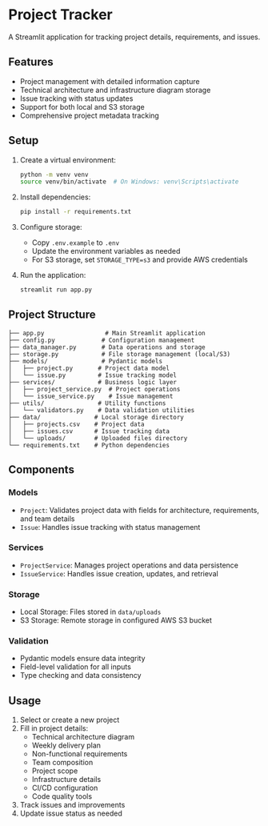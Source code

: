 # Project Tracker

A Streamlit application for tracking project details, requirements, and issues.

## Features

- Project management with detailed information capture
- Technical architecture and infrastructure diagram storage
- Issue tracking with status updates
- Support for both local and S3 storage
- Comprehensive project metadata tracking

## Setup

1. Create a virtual environment:
   ```bash
   python -m venv venv
   source venv/bin/activate  # On Windows: venv\Scripts\activate
   ```

2. Install dependencies:
   ```bash
   pip install -r requirements.txt
   ```

3. Configure storage:
   - Copy `.env.example` to `.env`
   - Update the environment variables as needed
   - For S3 storage, set `STORAGE_TYPE=s3` and provide AWS credentials

4. Run the application:
   ```bash
   streamlit run app.py
   ```

## Project Structure

```
├── app.py                 # Main Streamlit application
├── config.py             # Configuration management
├── data_manager.py       # Data operations and storage
├── storage.py            # File storage management (local/S3)
├── models/               # Pydantic models
│   ├── project.py       # Project data model
│   └── issue.py         # Issue tracking model
├── services/            # Business logic layer
│   ├── project_service.py  # Project operations
│   └── issue_service.py    # Issue management
├── utils/               # Utility functions
│   └── validators.py    # Data validation utilities
├── data/               # Local storage directory
│   ├── projects.csv    # Project data
│   ├── issues.csv      # Issue tracking data
│   └── uploads/        # Uploaded files directory
└── requirements.txt    # Python dependencies
```

## Components

### Models
- `Project`: Validates project data with fields for architecture, requirements, and team details
- `Issue`: Handles issue tracking with status management

### Services
- `ProjectService`: Manages project operations and data persistence
- `IssueService`: Handles issue creation, updates, and retrieval

### Storage
- Local Storage: Files stored in `data/uploads`
- S3 Storage: Remote storage in configured AWS S3 bucket

### Validation
- Pydantic models ensure data integrity
- Field-level validation for all inputs
- Type checking and data consistency

## Usage

1. Select or create a new project
2. Fill in project details:
   - Technical architecture diagram
   - Weekly delivery plan
   - Non-functional requirements
   - Team composition
   - Project scope
   - Infrastructure details
   - CI/CD configuration
   - Code quality tools
3. Track issues and improvements
4. Update issue status as needed